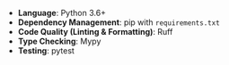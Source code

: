 - **Language**: Python 3.6+
- **Dependency Management**: pip with `requirements.txt`
- **Code Quality (Linting & Formatting)**: Ruff
- **Type Checking**: Mypy
- **Testing**: pytest
